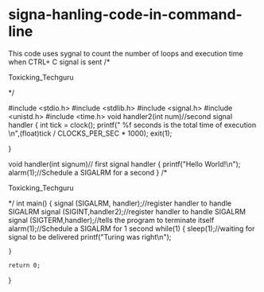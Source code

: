 # signa-hanling-code-in-command-line
This code uses sygnal to count  the number of loops  and execution time when CTRL+ C signal is sent
/*

Toxicking_Techguru

*/

#include <stdio.h> 
#include <stdlib.h> 
#include <signal.h> 
#include <unistd.h>
#include <time.h>
void handler2(int num)//second signal handler 
{
int tick = clock();
printf(" %f seconds is the total time of  execution \n",(float)tick / CLOCKS_PER_SEC * 1000);
exit(1);

}

void handler(int signum)// first signal handler
{
    printf("Hello World!\n");
    alarm(1);//Schedule a SIGALRM for a second
}
 /*

Toxicking_Techguru

*/
int main()
{
signal (SIGALRM, handler);//register handler to handle SIGALRM
signal (SIGINT,handler2);//register handler to handle SIGALRM
signal (SIGTERM,handler);//tells the program to terminate itself 
    alarm(1);//Schedule a SIGALRM for 1 second
    while(1) {
        sleep(1);//waiting for signal to be delivered
        printf("Turing was right\n");
       
    }
     
    return 0;
}
